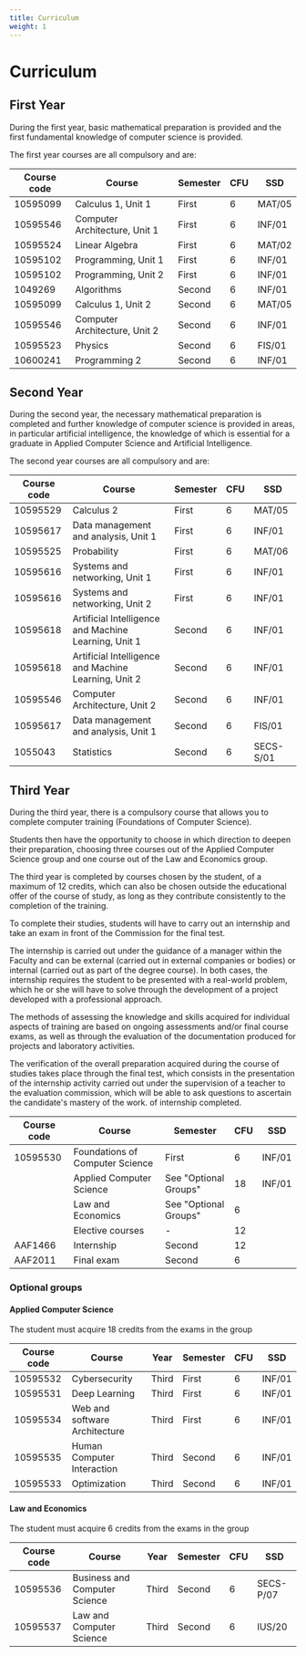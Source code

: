 ```yaml
---
title: Curriculum
weight: 1
---
```


# Curriculum

## First Year

During the first year, basic mathematical preparation is provided and the first fundamental knowledge of computer science is provided.

The first year courses are all compulsory and are:

| Course code | Course                        | Semester | CFU | SSD    |
| ----------- | ----------------------------- | -------- | --- | ------ |
| 10595099    | Calculus 1, Unit 1            | First    | 6   | MAT/05 |
| 10595546    | Computer Architecture, Unit 1 | First    | 6   | INF/01 |
| 10595524    | Linear Algebra                | First    | 6   | MAT/02 |
| 10595102    | Programming, Unit 1           | First    | 6   | INF/01 |
| 10595102    | Programming, Unit 2           | First    | 6   | INF/01 |
| 1049269     | Algorithms                    | Second   | 6   | INF/01 |
| 10595099    | Calculus 1, Unit 2            | Second   | 6   | MAT/05 |
| 10595546    | Computer Architecture, Unit 2 | Second   | 6   | INF/01 |
| 10595523    | Physics                       | Second   | 6   | FIS/01 |
| 10600241    | Programming 2                 | Second   | 6   | INF/01 |


## Second Year

During the second year, the necessary mathematical preparation is completed and further knowledge of computer science is provided in areas, in particular artificial intelligence, the knowledge of which is essential for a graduate in Applied Computer Science and Artificial Intelligence.

The second year courses are all compulsory and are:

| Course code | Course                                               | Semester | CFU | SSD       |
| ----------- | ---------------------------------------------------- | -------- | --- | --------- |
| 10595529    | Calculus 2                                           | First    | 6   | MAT/05    |
| 10595617    | Data management and analysis, Unit 1                 | First    | 6   | INF/01    |
| 10595525    | Probability                                          | First    | 6   | MAT/06    |
| 10595616    | Systems and networking, Unit 1                       | First    | 6   | INF/01    |
| 10595616    | Systems and networking, Unit 2                       | First    | 6   | INF/01    |
| 10595618    | Artificial Intelligence and Machine Learning, Unit 1 | Second   | 6   | INF/01    |
| 10595618    | Artificial Intelligence and Machine Learning, Unit 2 | Second   | 6   | INF/01    |
| 10595546    | Computer Architecture, Unit 2                        | Second   | 6   | INF/01    |
| 10595617    | Data management and analysis, Unit 1                 | Second   | 6   | FIS/01    |
| 1055043     | Statistics                                           | Second   | 6   | SECS-S/01 |


## Third Year

During the third year, there is a compulsory course that allows you to complete computer training (Foundations of Computer Science).

Students then have the opportunity to choose in which direction to deepen their preparation, choosing three courses out of the Applied Computer Science group and one course out of the Law and Economics group.

The third year is completed by courses chosen by the student, of a maximum of 12 credits, which can also be chosen outside the educational offer of the course of study, as long as they contribute consistently to the completion of the training.

To complete their studies, students will have to carry out an internship and take an exam in front of the Commission for the final test.

The internship is carried out under the guidance of a manager within the Faculty and can be external (carried out in external companies or bodies) or internal (carried out as part of the degree course). In both cases, the internship requires the student to be presented with a real-world problem, which he or she will have to solve through the development of a project developed with a professional approach.

The methods of assessing the knowledge and skills acquired for individual aspects of training are based on ongoing assessments and/or final course exams, as well as through the evaluation of the documentation produced for projects and laboratory activities.

The verification of the overall preparation acquired during the course of studies takes place through the final test, which consists in the presentation of the internship activity carried out under the supervision of a teacher to the evaluation commission, which will be able to ask questions to ascertain the candidate's mastery of the work. of internship completed.

| Course code | Course                          | Semester              | CFU | SSD    |
| ----------- |---------------------------------|-----------------------| --- | ------ |
| 10595530    | Foundations of Computer Science | First                 | 6   | INF/01 |
|             | Applied Computer Science        | See "Optional Groups" | 18  | INF/01 |
|             | Law and Economics               | See "Optional Groups" | 6   |        |
|             | Elective courses                | -                     | 12  |        |
| AAF1466     | Internship                      | Second                | 12  |        |
| AAF2011     | Final exam                      | Second                | 6   |        |


### Optional groups

#### Applied Computer Science

The student must acquire 18 credits from the exams in the group

| Course code | Course                        | Year  | Semester | CFU | SSD    |
| ----------- | ----------------------------- | ----- | -------- | --- | ------ |
| 10595532    | Cybersecurity                 | Third | First    | 6   | INF/01 |
| 10595531    | Deep Learning                 | Third | First    | 6   | INF/01 |
| 10595534    | Web and software Architecture | Third | First    | 6   | INF/01 |
| 10595535    | Human Computer Interaction    | Third | Second   | 6   | INF/01 |
| 10595533    | Optimization                  | Third | Second   | 6   | INF/01 |

#### Law and Economics

The student must acquire 6 credits from the exams in the group

| Course code | Course                        | Year  | Semester | CFU | SSD       |
| ----------- | ----------------------------- | ----- | -------- | --- | --------- |
| 10595536    | Business and Computer Science | Third | Second   | 6   | SECS-P/07 |
| 10595537    | Law and Computer Science      | Third | Second   | 6   | IUS/20    |
